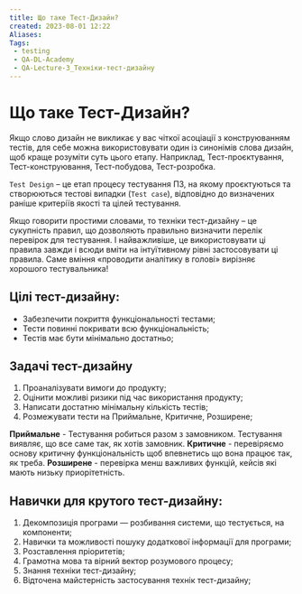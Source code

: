 ```yaml
---
title: Що таке Тест-Дизайн?
created: 2023-08-01 12:22
Aliases:
Tags: 
 - testing
 - QA-DL-Academy
 - QA-Lecture-3_Техніки-тест-дизайну
---
```


# Що таке Тест-Дизайн?

Якщо слово дизайн не викликає у вас чіткої асоціації з конструюванням тестів, для себе можна використовувати один із синонімів слова дизайн, щоб краще розуміти суть цього етапу. Наприклад, Тест-проєктування, Тест-конструювання, Тест-побудова, Тест-розробка.

`Test Design` – це етап процесу тестування ПЗ, на якому проєктуються та створюються тестові випадки (`Test case`), відповідно до визначених раніше критеріїв якості та цілей тестування.

Якщо говорити простими словами, то техніки тест-дизайну – це сукупність правил, що дозволяють правильно визначити перелік перевірок для тестування. І найважливіше, це використовувати ці правила завжди і всюди вміти на інтуїтивному рівні застосовувати ці правила. Саме вміння «проводити аналітику в голові» вирізняє хорошого тестувальника!

## Цілі тест-дизайну:

- Забезпечити покриття функціональності тестами;
- Тести повинні покривати всю функціональність;
- Тестів має бути мінімально достатньо;

## Задачі тест-дизайну

1. Проаналізувати вимоги до продукту;
2. Оцінити можливі ризики під час використання продукту;
3. Написати достатню мінімальну кількість тестів;
4. Розмежувати тести на Приймальне, Критичне, Розширене;

**Приймальне** - Тестування робиться разом з замовником. Тестування виявляє, що все саме так, як хотів замовник.
**Критичне** - перевіряємо основу критичну функціональність щоб впевнетись що вона працює так, як треба.
**Розширене** - перевірка менш важливих функцій, кейсів які мають низьку приорітетність.

## Навички для крутого тест-дизайну:

1. Декомпозиція програми — розбивання системи, що тестується, на компоненти;
2. Навички та можливості пошуку додаткової інформації для програми;
3. Розставлення пріоритетів;
4. Грамотна мова та вірний вектор розумового процесу;
5. Знання техніки тест-дизайну;
6. Відточена майстерність застосування технік тест-дизайну;
